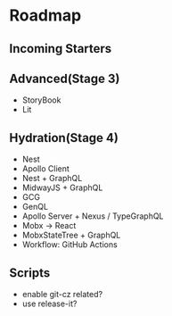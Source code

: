 # Roadmap

## Incoming Starters

## Advanced(Stage 3)

- StoryBook
- Lit

## Hydration(Stage 4)

- Nest
- Apollo Client
- Nest + GraphQL
- MidwayJS + GraphQL
- GCG
- GenQL
- Apollo Server + Nexus / TypeGraphQL
- Mobx -> React
- MobxStateTree + GraphQL
- Workflow: GitHub Actions

## Scripts

- enable git-cz related?
- use release-it?
